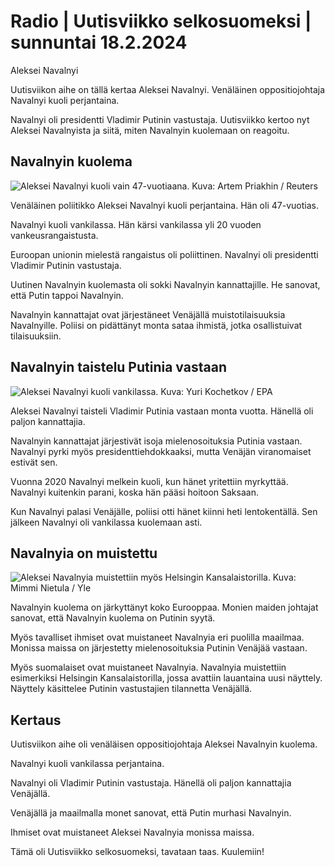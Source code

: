 # Radio \| Uutisviikko selkosuomeksi \| sunnuntai 18.2.2024

Aleksei Navalnyi

Uutisviikon aihe on tällä kertaa Aleksei Navalnyi. Venäläinen oppositiojohtaja Navalnyi kuoli perjantaina.

Navalnyi oli presidentti Vladimir Putinin vastustaja. Uutisviikko kertoo nyt Aleksei Navalnyista ja siitä, miten Navalnyin kuolemaan on reagoitu.

## Navalnyin kuolema

![Aleksei Navalnyi kuoli vain 47-vuotiaana. Kuva: Artem Priakhin / Reuters](https://images.cdn.yle.fi/image/upload/c_crop,h_3161,w_5620,x_1,y_403/ar_1.7777777777777777,c_fill,g_faces,h_431,w_767/dpr_1.0/q_auto:eco/f_auto/fl_lossy/v1708152338/39-124573165d055957c2ad)

Venäläinen poliitikko Aleksei Navalnyi kuoli perjantaina. Hän oli 47-vuotias.

Navalnyi kuoli vankilassa. Hän kärsi vankilassa yli 20 vuoden vankeusrangaistusta.

Euroopan unionin mielestä rangaistus oli poliittinen. Navalnyi oli presidentti Vladimir Putinin vastustaja.

Uutinen Navalnyin kuolemasta oli sokki Navalnyin kannattajille. He sanovat, että Putin tappoi Navalnyin.

Navalnyin kannattajat ovat järjestäneet Venäjällä muistotilaisuuksia Navalnyille. Poliisi on pidättänyt monta sataa ihmistä, jotka osallistuivat tilaisuuksiin.

## Navalnyin taistelu Putinia vastaan

![Aleksei Navalnyi kuoli vankilassa. Kuva: Yuri Kochetkov / EPA](https://images.cdn.yle.fi/image/upload/c_crop,h_2442,w_4343,x_0,y_19/ar_1.7777777777777777,c_fill,g_faces,h_431,w_767/dpr_1.0/q_auto:eco/f_auto/fl_lossy/v1708107052/39-124541565cf471a63deb)

Aleksei Navalnyi taisteli Vladimir Putinia vastaan monta vuotta. Hänellä oli paljon kannattajia.

Navalnyin kannattajat järjestivät isoja mielenosoituksia Putinia vastaan. Navalnyi pyrki myös presidenttiehdokkaaksi, mutta Venäjän viranomaiset estivät sen.

Vuonna 2020 Navalnyi melkein kuoli, kun hänet yritettiin myrkyttää. Navalnyi kuitenkin parani, koska hän pääsi hoitoon Saksaan.

Kun Navalnyi palasi Venäjälle, poliisi otti hänet kiinni heti lentokentällä. Sen jälkeen Navalnyi oli vankilassa kuolemaan asti.

## Navalnyia on muistettu

![Aleksei Navalnyia muistettiin myös Helsingin Kansalaistorilla. Kuva: Mimmi Nietula / Yle](https://images.cdn.yle.fi/image/upload/c_crop,h_3078,w_5472,x_0,y_193/ar_1.7777777777777777,c_fill,g_faces,h_431,w_767/dpr_1.0/q_auto:eco/f_auto/fl_lossy/v1708175449/39-124581065d0a892a07b8)

Navalnyin kuolema on järkyttänyt koko Eurooppaa. Monien maiden johtajat sanovat, että Navalnyin kuolema on Putinin syytä.

Myös tavalliset ihmiset ovat muistaneet Navalnyia eri puolilla maailmaa. Monissa maissa on järjestetty mielenosoituksia Putinin Venäjää vastaan.

Myös suomalaiset ovat muistaneet Navalnyia. Navalnyia muistettiin esimerkiksi Helsingin Kansalaistorilla, jossa avattiin lauantaina uusi näyttely. Näyttely käsittelee Putinin vastustajien tilannetta Venäjällä.

## Kertaus

Uutisviikon aihe oli venäläisen oppositiojohtaja Aleksei Navalnyin kuolema.

Navalnyi kuoli vankilassa perjantaina.

Navalnyi oli Vladimir Putinin vastustaja. Hänellä oli paljon kannattajia Venäjällä.

Venäjällä ja maailmalla monet sanovat, että Putin murhasi Navalnyin.

Ihmiset ovat muistaneet Aleksei Navalnyia monissa maissa.

Tämä oli Uutisviikko selkosuomeksi, tavataan taas. Kuulemiin!

